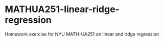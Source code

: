 # MATHUA251-linear-ridge-regression
Homework exercise for NYU MATH-UA251 on linear and ridge regression
